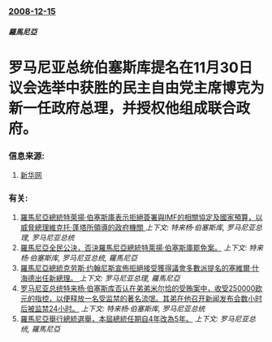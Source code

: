 ### [2008-12-15](/news/2008/12/15/index.md)

##### 羅馬尼亞
# 罗马尼亚总统伯塞斯库提名在11月30日议会选举中获胜的民主自由党主席博克为新一任政府总理，并授权他组成联合政府。




### 信息来源:

1. [新华网](http://news.xinhuanet.com/world/2008-12/15/content_10509772.htm)

### 有关:

1. [ 羅馬尼亞總統特萊揚·伯塞斯庫表示拒絕簽署與IMF的相關協定及國家預算，以威脅總理維克托·蓬塔所領導的政府機關 ](/news/2013/12/3/羅馬尼亞總統特萊揚-伯塞斯庫表示拒絕簽署與IMF的相關協定及國家預算-以威脅總理維克托-蓬塔所領導的政府機關.md) _上下文: 特来杨·伯塞斯库, 罗马尼亚总理, 罗马尼亚总统_
2. [羅馬尼亞全民公決，否決羅馬尼亞總統特萊揚·伯塞斯庫罷免案。](/news/2007/05/20/羅馬尼亞全民公決-否決羅馬尼亞總統特萊揚-伯塞斯庫罷免案.md) _上下文: 特来杨·伯塞斯库, 罗马尼亚总统, 羅馬尼亞_
3. [羅馬尼亞總統克劳斯·约翰尼斯宣佈拒絕接受獲得議會多數派提名的塞維爾·什海德出任新總理。 ](/news/2016/12/27/羅馬尼亞總統克劳斯-约翰尼斯宣佈拒絕接受獲得議會多數派提名的塞維爾-什海德出任新總理.md) _上下文: 罗马尼亚总理, 羅馬尼亞_
4. [ 罗马尼亚总统特来杨·伯塞斯库否认在弟弟米尔恰的受贿案中，收受250000欧元的指控，以便释放一名受监禁的著名流氓。其弟在他召开新闻发布会数小时后被监禁24小时。](/news/2014/06/7/罗马尼亚总统特来杨-伯塞斯库否认在弟弟米尔恰的受贿案中-收受250000欧元的指控-以便释放一名受监禁的著名流氓-其弟.md) _上下文: 特来杨·伯塞斯库, 罗马尼亚总统_
5. [羅馬尼亞舉行總統選舉，本屆總統任期自4年改為5年。](/news/2009/11/22/羅馬尼亞舉行總統選舉-本屆總統任期自4年改為5年.md) _上下文: 罗马尼亚总统, 羅馬尼亞_
